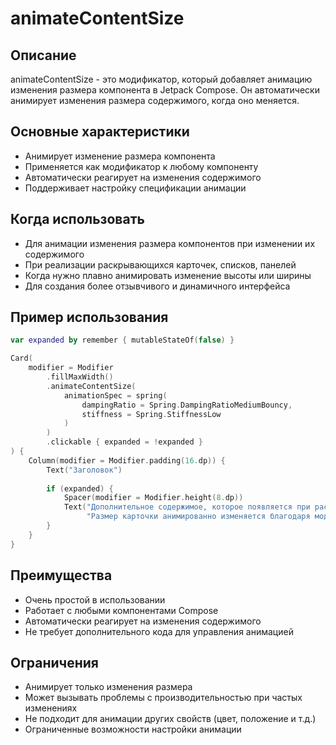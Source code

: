 # animateContentSize

## Описание
animateContentSize - это модификатор, который добавляет анимацию изменения размера компонента в Jetpack Compose. Он автоматически анимирует изменения размера содержимого, когда оно меняется.

## Основные характеристики
- Анимирует изменение размера компонента
- Применяется как модификатор к любому компоненту
- Автоматически реагирует на изменения содержимого
- Поддерживает настройку спецификации анимации

## Когда использовать
- Для анимации изменения размера компонентов при изменении их содержимого
- При реализации раскрывающихся карточек, списков, панелей
- Когда нужно плавно анимировать изменение высоты или ширины
- Для создания более отзывчивого и динамичного интерфейса

## Пример использования
```kotlin
var expanded by remember { mutableStateOf(false) }

Card(
    modifier = Modifier
        .fillMaxWidth()
        .animateContentSize(
            animationSpec = spring(
                dampingRatio = Spring.DampingRatioMediumBouncy,
                stiffness = Spring.StiffnessLow
            )
        )
        .clickable { expanded = !expanded }
) {
    Column(modifier = Modifier.padding(16.dp)) {
        Text("Заголовок")
        
        if (expanded) {
            Spacer(modifier = Modifier.height(8.dp))
            Text("Дополнительное содержимое, которое появляется при раскрытии карточки. " +
                 "Размер карточки анимированно изменяется благодаря модификатору animateContentSize.")
        }
    }
}
```

## Преимущества
- Очень простой в использовании
- Работает с любыми компонентами Compose
- Автоматически реагирует на изменения содержимого
- Не требует дополнительного кода для управления анимацией

## Ограничения
- Анимирует только изменения размера
- Может вызывать проблемы с производительностью при частых изменениях
- Не подходит для анимации других свойств (цвет, положение и т.д.)
- Ограниченные возможности настройки анимации 